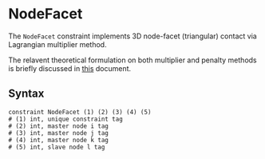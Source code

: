 # NodeFacet

The `NodeFacet` constraint implements 3D node-facet (triangular) contact via Lagrangian multiplier method.

The relavent theoretical formulation on both multiplier and penalty methods is briefly discussed in [this](FACET.pdf) document.

## Syntax

```
constraint NodeFacet (1) (2) (3) (4) (5)
# (1) int, unique constraint tag
# (2) int, master node i tag
# (3) int, master node j tag
# (4) int, master node k tag
# (5) int, slave node l tag
```
